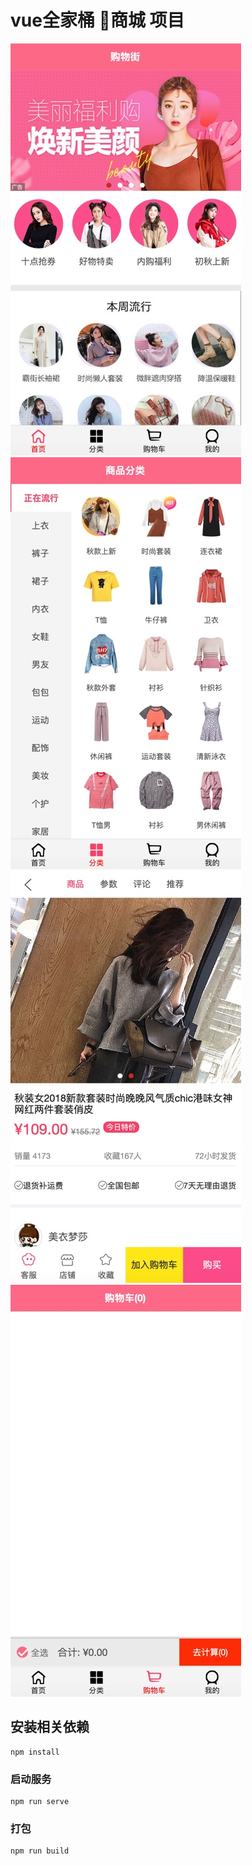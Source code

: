 # vue全家桶 🍄商城 项目



![](https://github.com/fffffabulous/tmall/blob/master/d.jpeg "播放器")
![](https://github.com/fffffabulous/tmall/blob/master/c.jpeg "播放器")
![](https://github.com/fffffabulous/tmall/blob/master/b.jpeg "播放器")
![](https://github.com/fffffabulous/tmall/blob/master/a.jpeg "播放器")

## 安装相关依赖
```
npm install
```

### 启动服务
```
npm run serve
```

### 打包
```
npm run build
```

